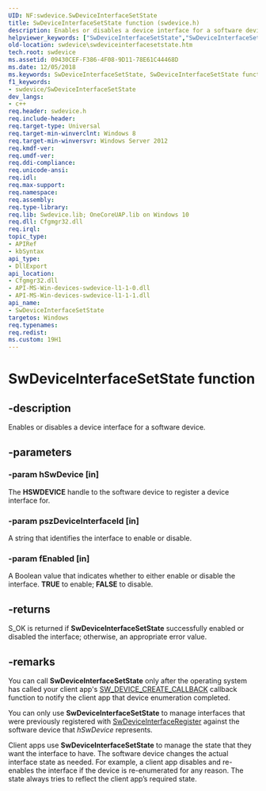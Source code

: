 ```yaml
---
UID: NF:swdevice.SwDeviceInterfaceSetState
title: SwDeviceInterfaceSetState function (swdevice.h)
description: Enables or disables a device interface for a software device.helpviewer_keywords: ["SwDeviceInterfaceSetState","SwDeviceInterfaceSetState function","swdevice.swdeviceinterfacesetstate","swdevice/SwDeviceInterfaceSetState"]
old-location: swdevice\swdeviceinterfacesetstate.htm
tech.root: swdevice
ms.assetid: 09430CEF-F386-4F08-9D11-78E61C44468D
ms.date: 12/05/2018
ms.keywords: SwDeviceInterfaceSetState, SwDeviceInterfaceSetState function, swdevice.swdeviceinterfacesetstate, swdevice/SwDeviceInterfaceSetState
f1_keywords:
- swdevice/SwDeviceInterfaceSetState
dev_langs:
- c++
req.header: swdevice.h
req.include-header: 
req.target-type: Universal
req.target-min-winverclnt: Windows 8
req.target-min-winversvr: Windows Server 2012
req.kmdf-ver: 
req.umdf-ver: 
req.ddi-compliance: 
req.unicode-ansi: 
req.idl: 
req.max-support: 
req.namespace: 
req.assembly: 
req.type-library: 
req.lib: Swdevice.lib; OneCoreUAP.lib on Windows 10
req.dll: Cfgmgr32.dll
req.irql: 
topic_type:
- APIRef
- kbSyntax
api_type:
- DllExport
api_location:
- Cfgmgr32.dll
- API-MS-Win-devices-swdevice-l1-1-0.dll
- API-MS-Win-devices-swdevice-l1-1-1.dll
api_name:
- SwDeviceInterfaceSetState
targetos: Windows
req.typenames: 
req.redist: 
ms.custom: 19H1
---
```


# SwDeviceInterfaceSetState function


## -description


Enables or disables a device interface for a software device. 


## -parameters




### -param hSwDevice [in]

The <b>HSWDEVICE</b> handle to the software device to register a device interface for. 


### -param pszDeviceInterfaceId [in]

A string that identifies the interface to enable or disable.  


### -param fEnabled [in]

A Boolean value that indicates whether to either enable or disable  the interface. <b>TRUE</b> to enable; <b>FALSE</b> to disable. 


## -returns



S_OK is returned if <b>SwDeviceInterfaceSetState</b> successfully enabled or disabled the interface; otherwise, an appropriate error value. 




## -remarks



You can call <b>SwDeviceInterfaceSetState</b> only after the operating system has called your client app's <a href="https://docs.microsoft.com/windows/desktop/api/swdevice/nc-swdevice-sw_device_create_callback">SW_DEVICE_CREATE_CALLBACK</a> callback function to notify the client app that device enumeration completed.

You can only use <b>SwDeviceInterfaceSetState</b> to manage interfaces that were previously registered with <a href="https://docs.microsoft.com/windows/desktop/api/swdevice/nf-swdevice-swdeviceinterfaceregister">SwDeviceInterfaceRegister</a> against the software device that <i>hSwDevice</i> represents.

Client apps use <b>SwDeviceInterfaceSetState</b> to manage the state that they want the interface to have.  The software device changes the actual interface state as needed.  For example, a client app disables and re-enables the interface if the device is re-enumerated for any reason.  The state always tries to reflect the client app’s required state.



